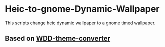 # Heic-to-gnome-Dynamic-Wallpaper
This scripts change heic dynamic wallpaper to a gnome timed wallpaper.

## Based on [WDD-theme-converter](https://github.com/kolaqsq/WDD-theme-converter#wdd-theme-converter)
